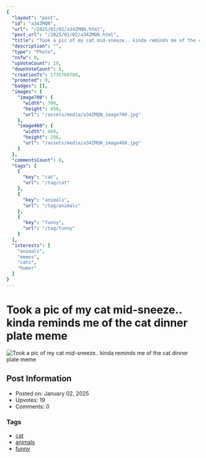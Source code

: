 ```yaml
---
{
  "layout": "post",
  "id": "a34ZMQN",
  "url": "/2025/01/02/a34ZMQN.html",
  "post_url": "/2025/01/02/a34ZMQN.html",
  "title": "Took a pic of my cat mid-sneeze.. kinda reminds me of the cat dinner plate meme",
  "description": "",
  "type": "Photo",
  "nsfw": 0,
  "upVoteCount": 19,
  "downVoteCount": 9,
  "creationTs": 1735760708,
  "promoted": 0,
  "badges": [],
  "images": {
    "image700": {
      "width": 700,
      "height": 450,
      "url": "/assets/media/a34ZMQN_image700.jpg"
    },
    "image460": {
      "width": 460,
      "height": 296,
      "url": "/assets/media/a34ZMQN_image460.jpg"
    }
  },
  "commentsCount": 0,
  "tags": [
    {
      "key": "cat",
      "url": "/tag/cat"
    },
    {
      "key": "animals",
      "url": "/tag/animals"
    },
    {
      "key": "funny",
      "url": "/tag/funny"
    }
  ],
  "interests": [
    "animals",
    "memes",
    "cats",
    "humor"
  ]
}
---
```


# Took a pic of my cat mid-sneeze.. kinda reminds me of the cat dinner plate meme

![Took a pic of my cat mid-sneeze.. kinda reminds me of the cat dinner plate meme](/assets/media/a34ZMQN_image700.jpg)

## Post Information

- Posted on: January 02, 2025
- Upvotes: 19
- Comments: 0

### Tags

- [cat](/tag/cat)
- [animals](/tag/animals)
- [funny](/tag/funny)
